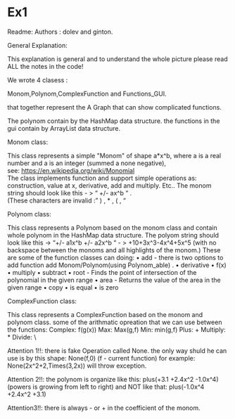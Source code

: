 # Ex1


Readme: 
Authors : dolev and ginton. 

General Explanation:

This explanation is general and to understand the whole picture please read ALL the notes in the code! 
 
We wrote 4 clasess :

Monom,Polynom,ComplexFunction and Functions_GUI.


that together represent the A Graph that can show complicated functions. 

The polynom contain by the HashMap data structure.
the functions in the gui contain by ArrayList data structure.


Monom class: 

This class represents a simple "Monom" of shape a*x^b, where a is a real number and a is an integer (summed a none negative),  
 see: https://en.wikipedia.org/wiki/Monomial  
  The class implements function and support simple operations as: construction, value at x, derivative, add and multiply. Etc.. 
The  monom string should look like this -  >  “  +/- ax^b  “ .  
(These characters are invalid :”   ) , * ,  ( , “ 

 
Polynom class: 

This class represents a Polynom based on the monom class and contain whole polynom in the HashMap data structure. 
The  polyom string should look like this   ->  “+/- a1x^b  +/- a2x^b “  - >  +10+3x^3-4x^4+5x^5 
(with no backspace between the monoms and all highlights of the monom.) 
 These are some of the function classes can doing: 
• add - there is two options to add function add Monom/Polynom(using Polynom_able) . • derivative • f(x) • multiply • subtract • root - Finds the point of intersection of the polynomial in the given range • area - Returns the value of the area in the given range • copy • is equal • is zero


ComplexFunction class:

This class represents a ComplexFunction based on the monom and polynom class.
some of the arithmatic opreation that we can use between the functions:
Complex: f(g(x))
Max: Max(g,f)
Min: min(g,f)
Plus: +
Multiply: *
Divide: \

Attention 1!!: there is fake Operation called None. the only way shuld he can use is by this shape: None(f,0) (f - current function)
for example: None(2x^2+2,Times(3,2x)) will throw exception.

Attention 2!!:
the polynom is organize like this: plus(+3.1 +2.4x^2 -1.0x^4) (powers is growing from left to right)
and NOT like that:                 plus(-1.0x^4 +2.4x^2 +3.1)

Attention3!!: there is always - or + in the coefficient of the monom.




